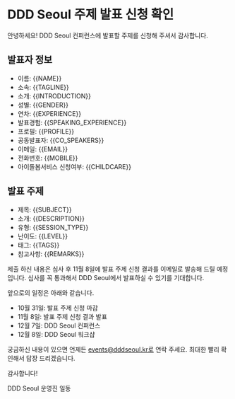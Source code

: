 # DDD Seoul 주제 발표 신청 확인

안녕하세요! DDD Seoul 컨퍼런스에 발표할 주제를 신청해 주셔서 감사합니다.

## 발표자 정보

- 이름: {{NAME}}
- 소속: {{TAGLINE}}
- 소개: {{INTRODUCTION}}
- 성별: {{GENDER}}
- 연차: {{EXPERIENCE}}
- 발표경험: {{SPEAKING_EXPERIENCE}}
- 프로필: {{PROFILE}}
- 공동발표자: {{CO_SPEAKERS}}
- 이메일: {{EMAIL}}
- 전화번호: {{MOBILE}}
- 아이돌봄서비스 신청여부: {{CHILDCARE}}

## 발표 주제

- 제목: {{SUBJECT}}
- 소개: {{DESCRIPTION}}
- 유형: {{SESSION_TYPE}}
- 난이도: {{LEVEL}}
- 태그: {{TAGS}}
- 참고사항: {{REMARKS}}

제출 하신 내용은 심사 후 11월 8일에 발표 주제 신청 결과를 이메일로 발송해 드릴 예정입니다. 심사를 꼭 통과해서 DDD Seoul에서 발표하실 수 있기를 기대합니다.

앞으로의 일정은 아래와 같습니다.

- 10월 31일: 발표 주제 신청 마감
- 11월 8일: 발표 주제 신청 결과 발표
- 12월 7일: DDD Seoul 컨퍼런스
- 12월 8일: DDD Seoul 워크샵

궁금하신 내용이 있으면 언제든 events@dddseoul.kr로 연락 주세요. 최대한 빨리 확인해서 답장 드리겠습니다.

감사합니다!

DDD Seoul 운영진 일동
